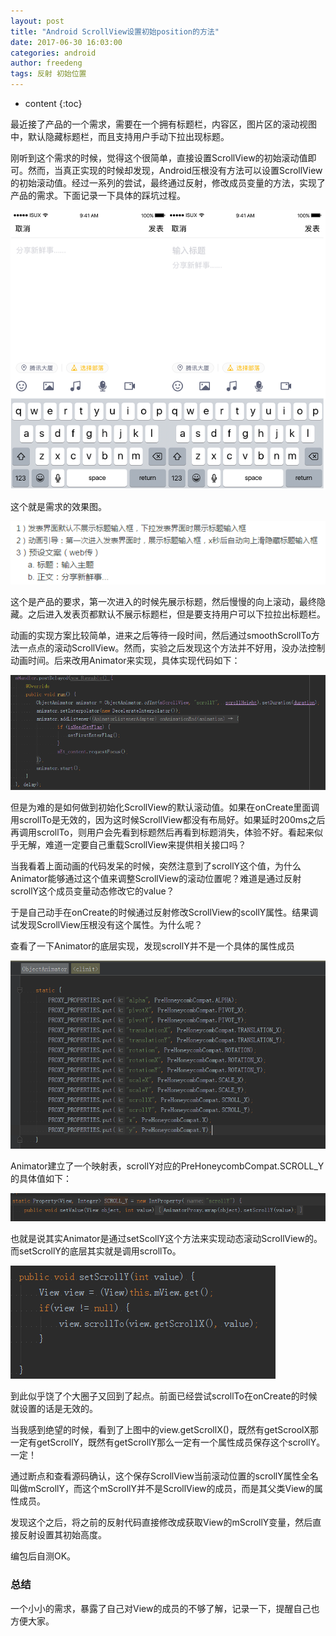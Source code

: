 ```yaml
---
layout: post
title: "Android ScrollView设置初始position的方法"
date: 2017-06-30 16:03:00
categories: android
author: freedeng
tags: 反射 初始位置
---
```


* content
{:toc}



最近接了产品的一个需求，需要在一个拥有标题栏，内容区，图片区的滚动视图中，默认隐藏标题栏，而且支持用户手动下拉出现标题。

刚听到这个需求的时候，觉得这个很简单，直接设置ScrollView的初始滚动值即可。然而，当真正实现的时候却发现，Android压根没有方法可以设置ScrollView的初始滚动值。经过一系列的尝试，最终通过反射，修改成员变量的方法，实现了产品的需求。下面记录一下具体的踩坑过程。
<!--more-->

![](/image/Android_ScrollView_she_zhi_chu_shi_position_de_fang_fa/3a5832dc8e74b645359271cf53e31801f71136f1666c5db5b34f161eaf55e843)

这个就是需求的效果图。

![](/image/Android_ScrollView_she_zhi_chu_shi_position_de_fang_fa/d2591a465262382394b168bf56c8e25549b540f2a6ae6540bb88050b12904aa8)

这个是产品的要求，第一次进入的时候先展示标题，然后慢慢的向上滚动，最终隐藏。之后进入发表页都默认不展示标题栏，但是要支持用户可以下拉拉出标题栏。

动画的实现方案比较简单，进来之后等待一段时间，然后通过smoothScrollTo方法一点点的滚动ScrollView。然而，实验之后发现这个方法并不好用，没办法控制动画时间。后来改用Animator来实现，具体实现代码如下：

![](/image/Android_ScrollView_she_zhi_chu_shi_position_de_fang_fa/d97c4051208501a60aebaf4888f1c04bd173f76cc09c0d37b718e65f3fd14f02)

但是为难的是如何做到初始化ScrollView的默认滚动值。如果在onCreate里面调用scrollTo是无效的，因为这时候ScrollView都没有布局好。如果延时200ms之后再调用scrollTo，则用户会先看到标题然后再看到标题消失，体验不好。看起来似乎无解，难道一定要自己重载ScrollView来提供相关接口吗？

当我看着上面动画的代码发呆的时候，突然注意到了scrollY这个值，为什么Animator能够通过这个值来调整ScrollView的滚动位置呢？难道是通过反射scrollY这个成员变量动态修改它的value？

于是自己动手在onCreate的时候通过反射修改ScrollView的scollY属性。结果调试发现ScrollView压根没有这个属性。为什么呢？

查看了一下Animator的底层实现，发现scrollY并不是一个具体的属性成员

![](/image/Android_ScrollView_she_zhi_chu_shi_position_de_fang_fa/8aafd4a04cc50390bd8d038fde2560a7a2c859f76bb0ffccb32b2af4e973dfa2)

Animator建立了一个映射表，scrollY对应的PreHoneycombCompat.SCROLL_Y的具体值如下：

![](/image/Android_ScrollView_she_zhi_chu_shi_position_de_fang_fa/6646bda48641f198a5a4c5ab61f19eca748cae6a8ba6f238f7a84c049f0af7a0)

也就是说其实Animator是通过setScollY这个方法来实现动态滚动ScrollView的。而setScrollY的底层其实就是调用scrollTo。

![](/image/Android_ScrollView_she_zhi_chu_shi_position_de_fang_fa/8fa8cc9b096bfe29e661dab192a89cafb6beee270e858aff04b59fcf739d0472)

到此似乎饶了个大圈子又回到了起点。前面已经尝试scrollTo在onCreate的时候就设置的话是无效的。

当我感到绝望的时候，看到了上图中的view.getScrollX()，既然有getScroolX那一定有getScrollY，既然有getScrollY那么一定有一个属性成员保存这个scrollY。一定！

通过断点和查看源码确认，这个保存ScrollView当前滚动位置的scrollY属性全名叫做mScrollY，而这个mScrollY并不是ScrollView的成员，而是其父类View的属性成员。

发现这个之后，将之前的反射代码直接修改成获取View的mScrollY变量，然后直接反射设置其初始高度。

编包后自测OK。

### **总结**

一个小小的需求，暴露了自己对View的成员的不够了解，记录一下，提醒自己也方便大家。


